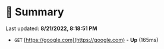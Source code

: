 # 📖 Summary
Last updated: **8/21/2022, 8:18:51 PM**

- `GET` [https://google.com](https://google.com) - **Up** (165ms)
